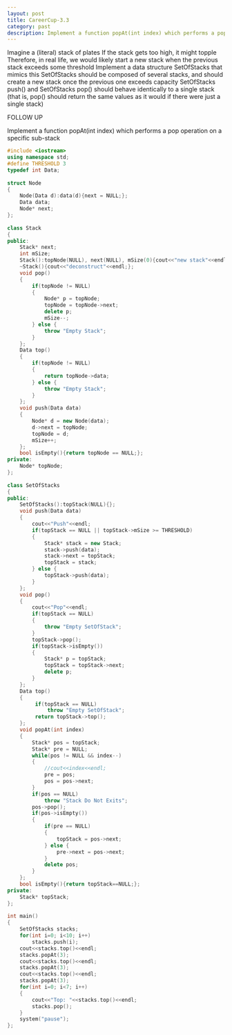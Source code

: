 ```yaml
---
layout: post
title: CareerCup-3.3
category: past
description: Implement a function popAt(int index) which performs a pop operation on a specific sub-stack.
---
```


Imagine a (literal) stack of plates If the stack gets too high, it might topple Therefore, in real life, we would likely start a new stack when the previous stack exceeds some threshold Implement a data structure SetOfStacks that mimics this SetOfStacks should be composed of several stacks, and should create a new stack once the previous one exceeds capacity SetOfStacks push() and SetOfStacks pop() should behave identically to a single stack (that is, pop() should return the same values as it would if there were just a single stack) 

FOLLOW UP

Implement a function popAt(int index) which performs a pop operation on a specific sub-stack 


```cpp
#include <iostream>  
using namespace std;  
#define THRESHOLD 3  
typedef int Data;  
  
struct Node  
{  
    Node(Data d):data(d){next = NULL;};  
    Data data;  
    Node* next;  
};  
  
class Stack  
{  
public:  
    Stack* next;  
    int mSize;   
    Stack():topNode(NULL), next(NULL), mSize(0){cout<<"new stack"<<endl;};  
    ~Stack(){cout<<"deconstruct"<<endl;};  
    void pop()  
    {  
        if(topNode != NULL)  
        {  
            Node* p = topNode;  
            topNode = topNode->next;  
            delete p;  
            mSize--;  
        } else {  
            throw "Empty Stack";  
        }  
    };  
    Data top()  
    {  
        if(topNode != NULL)  
        {  
            return topNode->data;  
        } else {  
            throw "Empty Stack";  
        }  
    };  
    void push(Data data)  
    {  
        Node* d = new Node(data);  
        d->next = topNode;  
        topNode = d;  
        mSize++;  
    };  
    bool isEmpty(){return topNode == NULL;};  
private:  
    Node* topNode;  
};  
  
class SetOfStacks  
{  
public:  
    SetOfStacks():topStack(NULL){};  
    void push(Data data)  
    {  
        cout<<"Push"<<endl;  
        if(topStack == NULL || topStack->mSize >= THRESHOLD)  
        {  
            Stack* stack = new Stack;  
            stack->push(data);  
            stack->next = topStack;  
            topStack = stack;  
        } else {  
            topStack->push(data);  
        }  
    };  
    void pop()  
    {  
        cout<<"Pop"<<endl;  
        if(topStack == NULL)  
        {  
            throw "Empty SetOfStack";  
        }  
        topStack->pop();  
        if(topStack->isEmpty())  
        {  
            Stack* p = topStack;  
            topStack = topStack->next;  
            delete p;  
        }  
    };  
    Data top()  
    {  
         if(topStack == NULL)  
             throw "Empty SetOfStack";  
         return topStack->top();  
    };  
    void popAt(int index)  
    {  
        Stack* pos = topStack;  
        Stack* pre = NULL;  
        while(pos != NULL && index--)  
        {  
            //cout<<index<<endl;  
            pre = pos;  
            pos = pos->next;  
        }  
        if(pos == NULL)  
            throw "Stack Do Not Exits";  
        pos->pop();  
        if(pos->isEmpty())  
        {  
            if(pre == NULL)  
            {  
                topStack = pos->next;  
            } else {  
                pre->next = pos->next;  
            }  
            delete pos;  
        }  
    };  
    bool isEmpty(){return topStack==NULL;};   
private:  
    Stack* topStack;  
};  
  
int main()  
{  
    SetOfStacks stacks;  
    for(int i=0; i<10; i++)  
        stacks.push(i);  
    cout<<stacks.top()<<endl;  
    stacks.popAt(3);  
    cout<<stacks.top()<<endl;  
    stacks.popAt(3);  
    cout<<stacks.top()<<endl;  
    stacks.popAt(3);  
    for(int i=0; i<7; i++)  
    {  
        cout<<"Top: "<<stacks.top()<<endl;  
        stacks.pop();      
    }  
    system("pause");  
}; 
```